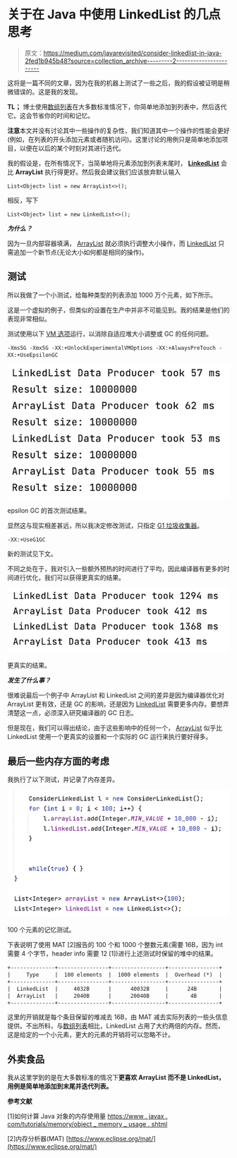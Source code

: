 # 关于在 Java 中使用 LinkedList 的几点思考

> 原文：<https://medium.com/javarevisited/consider-linkedlist-in-java-2fed1b945b48?source=collection_archive---------2----------------------->

这将是一篇不同的文章，因为在我的机器上测试了一些之后，我的假设被证明是稍微错误的。这是我的发现。

**TL；** 博士使用[数组列表](https://javarevisited.blogspot.com/2011/05/example-of-arraylist-in-java-tutorial.html#axzz6qVaG06bu)在大多数标准情况下，你简单地添加到列表中，然后迭代它。这会节省你的时间和记忆。

**注意**本文并没有讨论其中一些操作的复杂性，我们知道其中一个操作的性能会更好(例如，在列表的开头添加元素或者随机访问)。这里讨论的用例只是简单地添加项目，以便在以后的某个时刻对其进行迭代。

我的假设是，在所有情况下，当简单地将元素添加到列表末尾时， [**LinkedList**](https://www.java67.com/2012/12/difference-between-arraylist-vs-LinkedList-java.html) 会比 **ArrayList** 执行得更好。然后我会建议我们应该放弃默认输入

```
List<Object> list = new ArrayList<>();
```

相反，写下

```
List<Object> list = new LinkedList<>();
```

***为什么？***

因为一旦内部容器填满， [ArrayList](https://javarevisited.blogspot.com/2015/07/java-arraylist-tutorial.html) 就必须执行调整大小操作，而 [LinkedList](http://www.java67.com/2016/02/how-to-sort-linkedlist-in-java-example.html) 只需追加一个新节点(无论大小如何都是相同的操作)。

## 测试

所以我做了一个小测试，给每种类型的列表添加 1000 万个元素，如下所示。

这是一个虚拟的例子，但类似的设置在生产中并非不可能见到。我的结果是他们的表现非常相似。

测试使用以下 [VM 选项](https://www.java67.com/2016/08/10-jvm-options-for-java-production-application.html)运行，以消除自适应堆大小调整或 GC 的任何问题。

```
-Xms5G -Xmx5G -XX:+UnlockExperimentalVMOptions -XX:+AlwaysPreTouch -XX:+UseEpsilonGC
```

[![](img/c3bffab2417ff6298ac5ef461f21f67f.png)](https://javarevisited.blogspot.com/2011/11/hotspot-jvm-options-java-examples.html#axzz54oJiRW8k)

epsilon GC 的首次测试结果。

显然这与现实相差甚远，所以我决定修改测试，只指定 [G1 垃圾收集器](/javarevisited/7-best-courses-to-learn-jvm-garbage-collection-and-performance-tuning-for-experienced-java-331705180686?source=---------8------------------)。

```
-XX:+UseG1GC
```

新的测试见下文。

不同之处在于，我对引入一些额外预热的时间进行了平均，因此编译器有更多的时间进行优化，我们可以获得更真实的结果。

![](img/1a78dfd536913c6f3796d58bb3c61ea6.png)

更真实的结果。

***发生了什么事？***

很难说最后一个例子中 ArrayList 和 LinkedList 之间的差异是因为编译器优化对 ArrayList 更有效，还是 GC 的影响，还是因为 [LinkedList](https://www.java67.com/2020/07/how-to-get-first-and-last-element-of-linkedlist-in-java.html) 需要更多内存。要想弄清楚这一点，必须深入研究编译器的 GC 日志。

但是现在，我们可以得出结论，由于这些影响中的任何一个， [ArrayList](https://javarevisited.blogspot.com/2012/01/how-to-sort-arraylist-in-java-example.html) 似乎比 LinkedList 使用一个更真实的设置和一个实际的 GC 运行来执行要好得多。

## 最后一些内存方面的考虑

我执行了以下测试，并记录了内存差异。

[![](img/d03330b7e89fad79bc2aab336bb05930.png)](https://www.java67.com/2012/08/how-to-sort-arraylist-in-java-list.html)

100 个元素的记忆测试。

下表说明了使用 MAT [2]报告的 100 个和 1000 个整数元素(需要 16B，因为 int 需要 4 个字节，header info 需要 12 [1])进行上述测试时保留的堆中的结果。

```
+--------------+----------------+-----------------+----------------+
|     Type     |  100 elements  |  1000 elements  |  Overhead (*)  |
+--------------+----------------+-----------------+----------------+
|  LinkedList  |     4032B      |      40032B     |      24B       |
|  ArrayList   |     2040B      |      20040B     |       4B       |
+--------------+----------------+-----------------+----------------+
```

这里的开销就是每个条目保留的堆减去 16B，由 MAT 减去实际列表的一些头信息提供。不出所料，与[数组列表](https://javarevisited.blogspot.com/2014/01/ow-to-remove-objects-from-collection-arraylist-java-iterator-traversing.html)相比，LinkedList 占用了大约两倍的内存。然而，这是给定的一个小元素，更大的元素的开销将可以忽略不计。

## 外卖食品

我从这里学到的是在大多数标准的情况下**更喜欢 ArrayList 而不是 LinkedList，用例是简单地添加到末尾并迭代列表。**

**参考文献**

[1]如何计算 Java 对象的内存使用量
[https://www . javax . com/tutorials/memory/object _ memory _ usage . shtml](https://www.javamex.com/tutorials/memory/object_memory_usage.shtml)

[2]内存分析器(MAT)
[https://www.eclipse.org/mat/](https://www.eclipse.org/mat/)